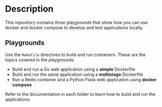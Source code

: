 # Description
This repository contains three playgrounds that show how you can use docker and docker compose to 
develop and test applications locally.

## Playgrounds
Use the `Makefile` directives to build and run containers. These are the topics covered in the playgrounds:
- Build and run a Go web application using a **simple** Dockerfile
- Build and run the same application using a **multistage** Dockerfile
- Run a Redis container and a Python Flask web application using **docker compose**

Refer to the documentation in each folder to learn how to build and run the applications.



